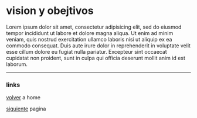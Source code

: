 # vision y obejtivos

Lorem ipsum dolor sit amet, consectetur adipisicing elit, sed do eiusmod tempor incididunt ut labore et dolore magna aliqua. Ut enim ad minim veniam, quis nostrud exercitation ullamco laboris nisi ut aliquip ex ea commodo consequat. Duis aute irure dolor in reprehenderit in voluptate velit esse cillum dolore eu fugiat nulla pariatur. Excepteur sint occaecat cupidatat non proident, sunt in culpa qui officia deserunt mollit anim id est laborum.

---
### links



[volver](https://github.com/JuanLuisClaure/project_C) a home

[siguiente](https://github.com/JuanLuisClaure/project_C/blob/master/cases/case-001/executive/informacion.md) pagina 
